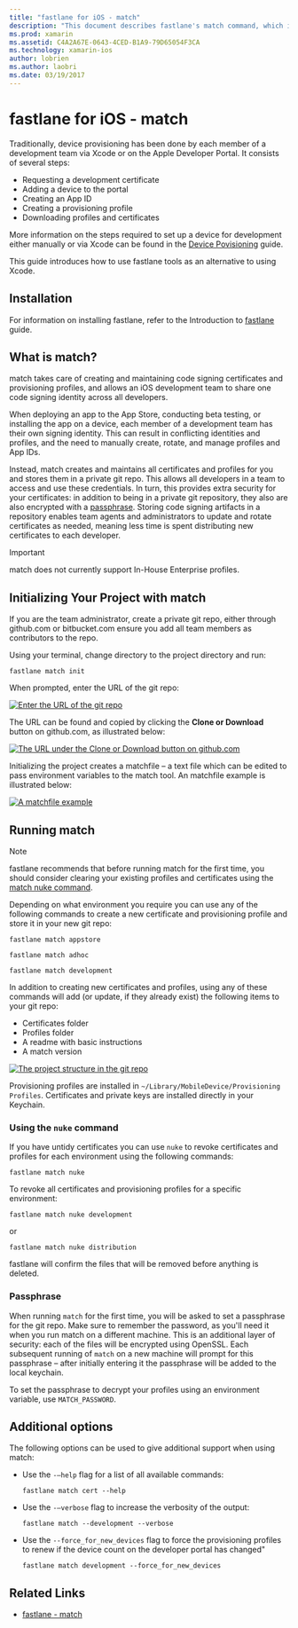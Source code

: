 ```yaml
---
title: "fastlane for iOS - match"
description: "This document describes fastlane's match command, which is used to create and maintain code signing certificates and provisioning profiles for iOS development."
ms.prod: xamarin
ms.assetid: C4A2A67E-0643-4CED-B1A9-79D65054F3CA
ms.technology: xamarin-ios
author: lobrien
ms.author: laobri
ms.date: 03/19/2017
---
```


# fastlane for iOS - match

Traditionally, device provisioning has been done by each member of a development team via Xcode or on the Apple Developer Portal. It consists of several steps:

- Requesting a development certificate
- Adding a device to the portal
- Creating an App ID
- Creating a provisioning profile
- Downloading profiles and certificates

More information on the steps required to set up a device for development either manually or via Xcode can be found in the [Device Povisioning](~/ios/get-started/installation/device-provisioning/index.md) guide.

This guide introduces how to use fastlane tools as an alternative to using Xcode.

## Installation

For information on installing fastlane, refer to the Introduction to [fastlane](~/ios/deploy-test/provisioning/fastlane/index.md#Installation) guide.

<a name="whatismatch" />

## What is match?

match takes care of creating and maintaining code signing certificates and provisioning profiles, and allows an iOS development team to share one code signing identity across all developers.

When deploying an app to the App Store, conducting beta testing, or installing the app on a device, each member of a development team has their own signing identity. This can result in conflicting identities and profiles, and the need to manually create, rotate, and manage profiles and App IDs.

Instead, match creates and maintains all certificates and profiles for you and stores them in a private git repo. This allows all developers in a team to access and use these credentials. In turn, this provides extra security for your certificates: in addition to being in a private git repository, they also are also encrypted with a [passphrase](#passphrase). Storing code signing artifacts in a repository enables team agents and administrators to update and rotate certificates as needed, meaning less time is spent distributing new certificates to each developer.

> [!IMPORTANT]
> match does not currently support In-House Enterprise profiles.

<a name="initializing" />

## Initializing Your Project with match

If you are the team administrator, create a private git repo, either through github.com or bitbucket.com ensure you add all team members as contributors to the repo.

Using your terminal, change directory to the project directory and run:

```
fastlane match init
```

When prompted, enter the URL of the git repo:

 [![](match-images/fastlane-image7.png "Enter the URL of the git repo")](match-images/fastlane-image7.png#lightbox)

The URL can be found and copied by clicking the **Clone or Download** button on github.com, as illustrated below:

[![](match-images/fastlane-image6.png "The URL under the Clone or Download button on github.com")](match-images/fastlane-image6.png#lightbox)

Initializing the project creates a matchfile – a text file which can be edited to pass environment variables to the match tool. An matchfile example is illustrated below:

[![](match-images/fastlane-image8.png "A matchfile example")](match-images/fastlane-image8.png#lightbox)

<a name="running" />

## Running match

> [!NOTE]
> fastlane recommends that before running match for the first time, you should consider clearing your existing profiles and certificates using the [match nuke command](#using).

Depending on what environment you require you can use any of the following commands to create a new certificate and provisioning profile and store it in your new git repo:

```
fastlane match appstore

fastlane match adhoc

fastlane match development
```

In addition to creating new certificates and profiles, using any of these commands will add (or update, if they already exist) the following items to your git repo:

- Certificates folder
- Profiles folder
- A readme with basic instructions
- A match version

[![](match-images/fastlane-image9.png "The project structure in the git repo")](match-images/fastlane-image9.png#lightbox)

Provisioning profiles are installed in `~/Library/MobileDevice/Provisioning Profiles`. Certificates and private keys are installed directly in your Keychain.

<a name="using" />

### Using the `nuke` command

If you have untidy certificates you can use `nuke` to revoke certificates and profiles for each environment using the following commands:

```
fastlane match nuke
```

To revoke all certificates and provisioning profiles for a specific environment:

```
fastlane match nuke development
```

 or

```
fastlane match nuke distribution
```

fastlane will confirm the files that will be removed before anything is deleted.

<a name="passphrase" />

### Passphrase

When running `match` for the first time, you will be asked to set a passphrase for the git repo. Make sure to remember the password, as you'll need it when you run match on a different machine. This is an additional layer of security: each of the files will be encrypted using OpenSSL. Each subsequent running of `match` on a new machine will prompt for this passphrase – after initially entering it the passphrase will be added to the local keychain.

To set the passphrase to decrypt your profiles using an environment variable, use `MATCH_PASSWORD`.

<a name="options" />

## Additional options

The following options can be used to give additional support when using match:

- Use the `-–help` flag for a list of all available commands:

    ```
    fastlane match cert --help
    ```

- Use the `-–verbose` flag to increase the verbosity of the output:

    ```
    fastlane match --development --verbose
    ```

- Use the `--force_for_new_devices` flag to force the provisioning profiles to renew if the device count on the developer portal has changed"

    ```
    fastlane match development --force_for_new_devices
    ```

## Related Links

- [fastlane - match](https://github.com/fastlane/fastlane/blob/master/match/README.md)
